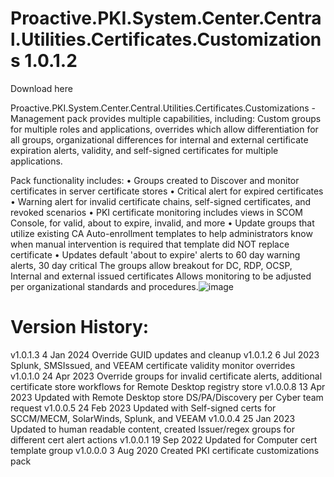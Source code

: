 # Proactive.PKI.System.Center.Central.Utilities.Certificates.Customizations 1.0.1.2

Download here

Proactive.PKI.System.Center.Central.Utilities.Certificates.Customizations - Management pack provides multiple capabilities, including: Custom groups for multiple roles and applications, overrides which allow differentiation for all groups, organizational differences for internal and external certificate expiration alerts, validity, and self-signed certificates for multiple applications.

Pack functionality includes:
	• Groups created to Discover and monitor certificates in server certificate stores
	• Critical alert for expired certificates
	• Warning alert for invalid certificate chains, self-signed certificates, and revoked scenarios
	• PKI certificate monitoring includes views in SCOM Console, for valid, about to expire, invalid, and more
	• Update groups that utilize existing CA Auto-enrollment templates to help administrators know when manual intervention is required that template did NOT replace certificate
	• Updates default 'about to expire' alerts to 60 day warning alerts, 30 day critical
		The groups allow breakout for DC, RDP, OCSP, Internal and external issued certificates
Allows monitoring to be adjusted per organizational standards and procedures.![image](https://github.com/user-attachments/assets/aebb3abd-822c-40ec-aed9-84435d0787b1)


# Version History:
v1.0.1.3   4 Jan 2024 Override GUID updates and cleanup
v1.0.1.2   6 Jul 2023 Splunk, SMSIssued, and VEEAM certificate validity monitor overrides
v1.0.1.0  24 Apr 2023 Override groups for invalid certificate alerts, additional certificate store workflows for Remote Desktop registry store
v1.0.0.8  13 Apr 2023 Updated with Remote Desktop store DS/PA/Discovery per Cyber team request
v1.0.0.5  24 Feb 2023 Updated with Self-signed certs for SCCM/MECM, SolarWinds, Splunk, and VEEAM
v1.0.0.4  25 Jan 2023 Updated to human readable content, created Issuer/regex groups for different cert alert actions
v1.0.0.1  19 Sep 2022 Updated for Computer cert template group
v1.0.0.0   3 Aug 2020 Created PKI certificate customizations pack
